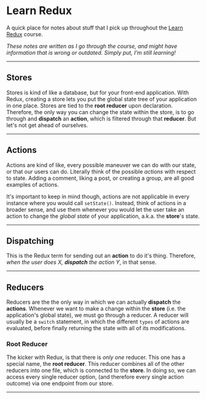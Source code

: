 # Learn Redux

A quick place for notes about stuff that I pick up throughout the [Learn Redux](learnredux.com) course.

_These notes are written as I go through the course, and might have information that is wrong or outdated. Simply put, I'm still learning!_

---

## Stores

Stores is kind of like a database, but for your front-end application. With Redux, creating a store lets you put the global state tree of your application in one place. Stores are tied to the **root reducer** upon declaration. Therefore, the only way you can change the state within the store, is to go through and **dispatch** an **action**, which is filtered through that **reducer**. But let's not get ahead of ourselves.

---

## Actions

Actions are kind of like, every possible maneuver we can do with our state, or that our users can do. Literally think of the possible _actions_ with respect to state. Adding a comment, liking a post, or creating a group, are all good examples of actions.

It's important to keep in mind though, actions are not applicable in every instance where you would call `setState()`. Instead, think of actions in a broader sense, and use them whenever you would let the user take an action to change the _global state_ of your application, a.k.a. the **store**'s state.

---

## Dispatching

This is the Redux term for sending out an **action** to do it's thing. Therefore, _when the user does X, **dispatch** the action Y_, in that sense.

---

## Reducers

Reducers are the the only way in which we can actually **dispatch** the **actions**. Whenever we want to make a change within the **store** (i.e. the application's global state), we must go through a reducer. A reducer will usually be a `switch` statement, in which the different `types` of actions are evaluated, before finally returning the state with all of its modifications.

### Root Reducer

The kicker with Redux, is that there is _only one_ reducer. This one has a special name, the **root reducer**. This reducer combines all of the other reducers into one file, which is connected to the **store**. In doing so, we can access every single reducer option, (and therefore every single action outcome) via one endpoint from our store.

---
